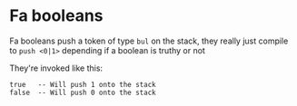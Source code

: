 # Fa booleans

Fa booleans push a token of type `bul` on the stack,
they really just compile to `push <0|1>` depending if a
boolean is truthy or not

They're invoked like this:

```fa
true   -- Will push 1 onto the stack
false  -- Will push 0 onto the stack
```
